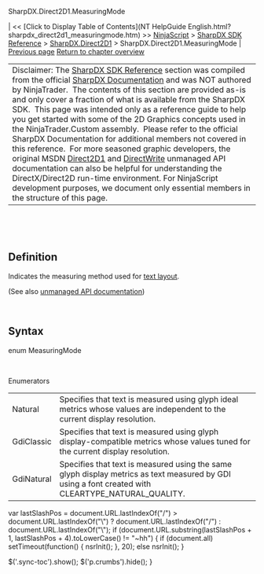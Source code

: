 ﻿










 


SharpDX.Direct2D1.MeasuringMode







| &lt;&lt; [Click to Display Table of Contents](NT HelpGuide English.html?sharpdx_direct2d1_measuringmode.htm) &gt;&gt;
 [NinjaScript](ninjascript.htm) &gt; [SharpDX SDK Reference](sharpdx_sdk_reference.htm) &gt; [SharpDX.Direct2D1](sharpdx_direct2d1.htm) &gt;
SharpDX.Direct2D1.MeasuringMode | [Previous page](sharpdx_direct2d1_lineargradientbrushproperties.htm)
[Return to chapter overview](sharpdx_direct2d1.htm)












|  |
| --- |
| Disclaimer: The [SharpDX SDK Reference](sharpdx_sdk_reference.htm) section was compiled from the official [SharpDX Documentation](http://sharpdx.org/) and was NOT authored by NinjaTrader.  The contents of this section are provided as-is and only cover a fraction of what is available from the SharpDX SDK.  This page was intended only as a reference guide to help you get started with some of the 2D Graphics concepts used in the NinjaTrader.Custom assembly.  Please refer to the official SharpDX Documentation for additional members not covered in this reference.  For more seasoned graphic developers, the original MSDN [Direct2D1](https://msdn.microsoft.com/en-us/library/windows/desktop/dd370990.aspx) and [DirectWrite](https://msdn.microsoft.com/en-us/library/windows/desktop/dd368038.aspx) unmanaged API documentation can also be helpful for understanding the DirectX/Direct2D run-time environment. For NinjaScript development purposes, we document only essential members in the structure of this page. |



 


 


Definition
----------


Indicates the measuring method used for [text layout](sharpdx_directwrite_textlayout.htm).


(See also [unmanaged API documentation](http://msdn.microsoft.com/en-us/library/dd368133.aspx))


 


Syntax
------


enum MeasuringMode


   

Enumerators




|  |  |
| --- | --- |
| Natural | Specifies that text is measured using glyph ideal metrics whose values are independent to the current display resolution. |
| GdiClassic | Specifies that text is measured using glyph display-compatible metrics whose values tuned for the current display resolution. |
| GdiNatural | Specifies that text is measured using the same glyph display metrics as text measured by GDI using a font created with CLEARTYPE\_NATURAL\_QUALITY. |






 
 var lastSlashPos = document.URL.lastIndexOf("/") &gt; document.URL.lastIndexOf("\\") ? document.URL.lastIndexOf("/") : document.URL.lastIndexOf("\\");
 if (document.URL.substring(lastSlashPos + 1, lastSlashPos + 4).toLowerCase() != "~hh") {
 if (document.all) setTimeout(function() {
 nsrInit();
 }, 20);
 else nsrInit();
 }
 
 
 $('.sync-toc').show();
 $('p.crumbs').hide();
 }
 
 
 



